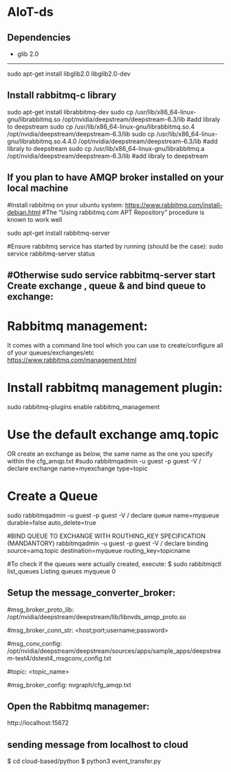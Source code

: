 # AIoT-ds
Dependencies
-------------
* glib 2.0
----------
 sudo apt-get install libglib2.0 libglib2.0-dev
 
Install rabbitmq-c library
--------------------------
 sudo apt-get install librabbitmq-dev 
 sudo cp /usr/lib/x86_64-linux-gnu/librabbitmq.so /opt/nvidia/deepstream/deepstream-6.3/lib #add libraly to deepstream 
 sudo cp /usr/lib/x86_64-linux-gnu/librabbitmq.so.4 /opt/nvidia/deepstream/deepstream-6.3/lib 
 sudo cp /usr/lib/x86_64-linux-gnu/librabbitmq.so.4.4.0 /opt/nvidia/deepstream/deepstream-6.3/lib #add libraly to deepstream 
 sudo cp /usr/lib/x86_64-linux-gnu/librabbitmq.a /opt/nvidia/deepstream/deepstream-6.3/lib #add libraly to deepstream 
 
If you plan to have AMQP broker installed on your local machine
---------------------------------------------------------------
#Install rabbitmq on your ubuntu system: https://www.rabbitmq.com/install-debian.html
#The “Using rabbitmq.com APT Repository” procedure is known to work well

 sudo apt-get install rabbitmq-server

#Ensure rabbitmq service has started by running (should be the case):
 sudo service rabbitmq-server status

#Otherwise
 sudo service rabbitmq-server start
Create exchange , queue & and bind queue to exchange:
-----------------------------------------------------

# Rabbitmq management:
It comes with a command line tool which you can use to create/configure all of your queues/exchanges/etc
https://www.rabbitmq.com/management.html

# Install rabbitmq management plugin:
sudo rabbitmq-plugins enable rabbitmq_management

# Use the default exchange amq.topic
OR create an exchange as below, the same name as the one you specify within the cfg_amqp.txt
#sudo rabbitmqadmin -u guest -p guest -V / declare exchange name=myexchange type=topic

# Create a Queue
sudo rabbitmqadmin -u guest -p guest -V / declare queue name=myqueue durable=false auto_delete=true

#BIND QUEUE TO EXCHANGE WITH ROUTHING_KEY SPECIFICATION (MANDANTORY) 
rabbitmqadmin -u guest -p guest -V / declare binding source=amq.topic destination=myqueue routing_key=topicname

#To check if the queues were actually created, execute:
$ sudo rabbitmqctl list_queues
Listing queues
myqueue      0

Setup the message_converter_broker: 
-----------------------------------

#msg_broker_proto_lib: /opt/nvidia/deepstream/deepstream/lib/libnvds_amqp_proto.so

#msg_broker_conn_str: <host;port;username;password>

#msg_conv_config: /opt/nvidia/deepstream/deepstream/sources/apps/sample_apps/deepstream-test4/dstest4_msgconv_config.txt

#topic: <topic_name>

#msg_broker_config: nvgraph/cfg_amqp.txt

Open the Rabbitmq managemer:
---------------------------

http://localhost:15672

sending message from localhost to cloud
----------------------------------------
$ cd cloud-based/python
$ python3 event_transfer.py 

